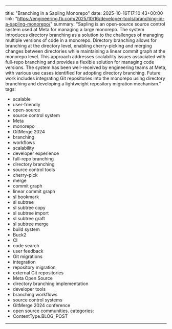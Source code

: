 
---
title: "Branching in a Sapling Monorepo"
date: 2025-10-16T17:10:43+00:00
link: "https://engineering.fb.com/2025/10/16/developer-tools/branching-in-a-sapling-monorepo/"
summary: "Sapling is an open-source source control system used at Meta for managing a large monorepo. The system introduces directory branching as a solution to the challenges of managing multiple versions of code in a monorepo. Directory branching allows for branching at the directory level, enabling cherry-picking and merging changes between directories while maintaining a linear commit graph at the monorepo level. This approach addresses scalability issues associated with full-repo branching and provides a flexible solution for managing code versions. The system has been well-received by engineering teams at Meta, with various use cases identified for adopting directory branching. Future work includes integrating Git repositories into the monorepo using directory branching and developing a lightweight repository migration mechanism."
tags:
  - scalable
  - user-friendly
  - open-source
  - source control system
  - Meta
  - monorepo
  - GitMerge 2024
  - branching
  - workflows
  - scalability
  - developer experience
  - full-repo branching
  - directory branching
  - source control tools
  - cherry-pick
  - merge
  - commit graph
  - linear commit graph
  - sl bookmark
  - sl subtree
  - sl subtree copy
  - sl subtree import
  - sl subtree graft
  - sl subtree merge
  - build system
  - Buck2
  - CI
  - code search
  - user feedback
  - Git migrations
  - integration
  - repository migration
  - external Git repositories
  - Meta Open Source
  - directory branching implementation
  - developer tools
  - branching workflows
  - source control systems
  - GitMerge 2024 conference
  - open source communities.
categories:
  - ContentType.BLOG_POST
---

